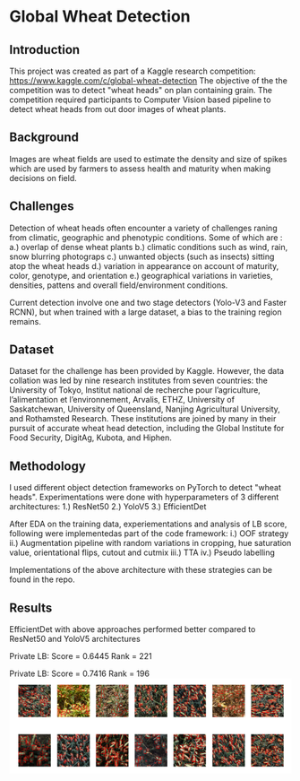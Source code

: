 # Global Wheat Detection
## Introduction
This project was created as part of a Kaggle research competition: https://www.kaggle.com/c/global-wheat-detection
The objective of the the competition was to detect "wheat heads" on plan containing grain.
The competition required participants to Computer Vision based pipeline to detect wheat heads from out door images of wheat plants.

## Background
Images are wheat fields are used to estimate the density and size of spikes which are used by farmers to assess health and maturity when making decisions on field. 

## Challenges
Detection of wheat heads often encounter a variety of challenges raning from climatic, geographic and phenotypic conditions. Some of which are :
a.) overlap of dense wheat plants
b.) climatic conditions such as wind, rain, snow blurring photograps
c.) unwanted objects (such as insects) sitting atop the wheat heads
d.) variation in appearance on account of maturity, color, genotype, and orientation
e.) geographical variations in varieties, densities, pattens and overall field/environment conditions.

Current detection involve one and two stage detectors (Yolo-V3 and Faster RCNN), but when trained with a large dataset, a bias to the training region remains.

## Dataset
Dataset for the challenge has been provided by Kaggle. However, the data collation was led by nine research institutes from seven countries: the University of Tokyo, Institut national de recherche pour l’agriculture, l’alimentation et l’environnement, Arvalis, ETHZ, University of Saskatchewan, University of Queensland, Nanjing Agricultural University, and Rothamsted Research. These institutions are joined by many in their pursuit of accurate wheat head detection, including the Global Institute for Food Security, DigitAg, Kubota, and Hiphen.

## Methodology

I used different object detection frameworks on PyTorch to detect "wheat heads". Experimentations were done with hyperparameters of 3 different architectures:
1.) ResNet50
2.) YoloV5
3.) EfficientDet

After EDA on the training data, experiementations and analysis of LB score, following were implementedas part of the code framework:
i.) OOF strategy
ii.) Augmentation pipeline with random variations in cropping, hue saturation value, orientational flips, cutout and cutmix
iii.) TTA 
iv.) Pseudo labelling

Implementations of the above architecture with these strategies can be found in the repo.

## Results
EfficientDet with above approaches performed better compared to ResNet50 and YoloV5 architectures

Private LB: 
Score = 0.6445
Rank = 221

Private LB: 
Score = 0.7416
Rank = 196
![alt text](https://github.com/nirvana1707/globalwheatdetection/blob/main/images/detected_wheat_heads.PNG)


